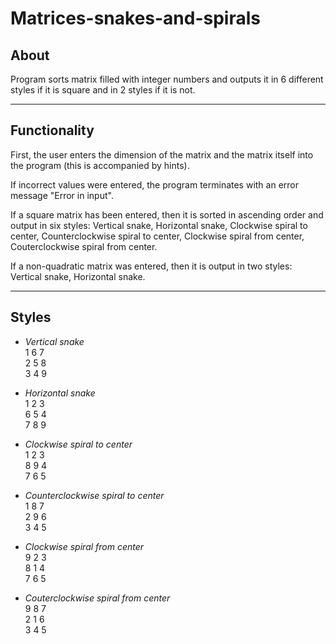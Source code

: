 # Matrices-snakes-and-spirals

## About
Program sorts matrix filled with integer numbers and outputs it in 6 different styles if it is square and in 2 styles if it is not.
***

## Functionality
First, the user enters the dimension of the matrix and the matrix itself into the program (this is accompanied by hints).

If incorrect values were entered, the program terminates with an error message "Error in input".

If a square matrix has been entered, then it is sorted in ascending order and output in six styles: Vertical snake, Horizontal snake, Clockwise spiral to center, Counterclockwise spiral to center, Clockwise spiral from center, Couterclockwise spiral from center.

If a non-quadratic matrix was entered, then it is output in two styles: Vertical snake, Horizontal snake.
***

## Styles

* _Vertical snake_
<br>1 6 7
<br>2 5 8
<br>3 4 9

* _Horizontal snake_
<br>1 2 3
<br>6 5 4
<br>7 8 9

* _Clockwise spiral to center_
<br>1 2 3
<br>8 9 4
<br>7 6 5

* _Counterclockwise spiral to center_
<br>1 8 7
<br>2 9 6
<br>3 4 5

* _Clockwise spiral from center_
<br>9 2 3
<br>8 1 4
<br>7 6 5

* _Couterclockwise spiral from center_
<br>9 8 7
<br>2 1 6
<br>3 4 5
